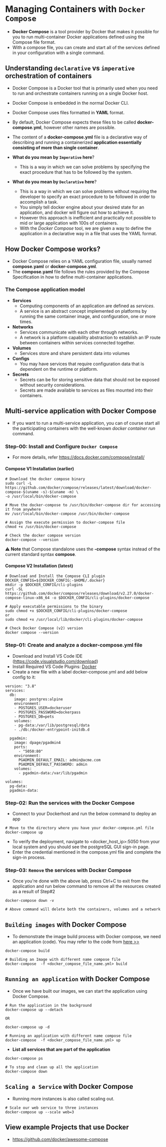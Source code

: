 # Managing Containers with `Docker Compose`

- **Docker Compose** is a tool provider by Docker that makes it possible for you to run multi-container Docker applications defined using the Compose file format.
- With a compose file, you can create and start all of the services defined in your configuration with a single command.

## Understanding `declarative` vs `imperative` orchestration of containers

- Docker Compose is a Docker tool that is primarily used when you need to run and orchestrate containers running on a single Docker host.
- Docker Compose is embedded in the normal Docker CLI.
- Docker Compose uses files formatted in **YAML** format.
- By default, Docker Compose expects these files to be called **docker-compose.yml**, however other names are possible.
- The content of a **docker-compose.yml** file is a declarative way of describing and running a containerized **application essentially consisting of more than single container**.

- **What do you mean by `Imperative` here**?

  - This is a way in which we can solve problems by specifying the exact procedure
    that has to be followed by the system.

- **What do you mean by `Declarative` here**?

  - This is a way in which we can solve problems without requiring the developer
    to specify an exact procedure to be followed in order to accomplish a task.
  - You simply tell docker engine about your desired state for an application, and docker will figure out how to achieve it.
  - However this approach is inefficient and practically not possible to mid or large application with 100s of containers.
  - With the _Docker Compose_ tool, we are given a way to define the application in a declarative way in a file that uses the YAML format.

## How Docker Compose works?

- Docker Compose relies on a YAML configuration file, usually named **compose.yaml** or **docker-compose.yml**.
- The **compose.yaml** file follows the rules provided by the Compose Specification in how to define multi-container applications.

### The Compose application model

- **Services**
  - Computing components of an application are defined as _services_.
  - A service is an abstract concept implemented on platforms by running the same container image, and configuration, one or more times.
- **Networks**
  - Services communicate with each other through networks.
  - A network is a platform capability abstraction to establish an IP route between containers within services connected together.
- **Volumes**
  - Services store and share persistent data into volumes
- **Configs**
  - You may have services that require configuration data that is dependent on the runtime or platform.
- **Secrets**
  - Secrets can be for storing sensitive data that should not be exposed without security considerations.
  - Secrets are made available to services as files mounted into their containers.

## Multi-service application with Docker Compose

- If you want to run a multi-service application, you can of course start all the
  participating containers with the well-known _docker container run_ command.

### Step-00: Install and Configure `Docker Compose`

- For more details, refer https://docs.docker.com/compose/install/

#### Compose V1 Installation (earlier)
```
# Download the docker compose binary
sudo curl -L https://github.com/docker/compose/releases/latest/download/docker-compose-$(uname -s)-$(uname -m) \
-o /usr/local/bin/docker-compose

# Move the docker-compose to /usr/bin/docker-compose dir for accessing it from anywhere
mv /usr/local/bin/docker-compose /usr/bin/docker-compose

# Assign the execute permission to docker-compose file
chmod +x /usr/bin/docker-compose

# Check the docker compose version
docker-compose --version
```
:warning: **Note** that Compose standalone uses the **-compose** syntax instead of the current standard syntax **compose**.

#### Compose V2 Installation (latest)

```
# Download and Install the Compose CLI plugin
DOCKER_CONFIG=${DOCKER_CONFIG:-$HOME/.docker}
mkdir -p $DOCKER_CONFIG/cli-plugins
curl -SL https://github.com/docker/compose/releases/download/v2.27.0/docker-compose-linux-x86_64 -o $DOCKER_CONFIG/cli-plugins/docker-compose

# Apply executable permissions to the binary
sudo chmod +x $DOCKER_CONFIG/cli-plugins/docker-compose
or
sudo chmod +x /usr/local/lib/docker/cli-plugins/docker-compose

# Check Docker Compose (v2) version
docker compose --version
```

### Step-01: Create and analyze a docker-compose.yml file

- Download and Install VS Code IDE (https://code.visualstudio.com/download)
- Install Required VS Code Plugins: [Docker](https://marketplace.visualstudio.com/items?itemName=ms-azuretools.vscode-docker)
- Create a new file with a label docker-compose.yml and add below config to it:

```
version: "3.8"
services:
  db:
    image: postgres:alpine
    environment:
    - POSTGRES_USER=dockeruser
    - POSTGRES_PASSWORD=dockerpass
    - POSTGRES_DB=pets
    volumes:
    - pg-data:/var/lib/postgresql/data
    - ./db:/docker-entrypoint-initdb.d

  pgadmin:
    image: dpage/pgadmin4
    ports:
      - "5050:80"
    environment:
      PGADMIN_DEFAULT_EMAIL: admin@acme.com
      PGADMIN_DEFAULT_PASSWORD: admin
    volumes:
      - pgadmin-data:/var/lib/pgadmin

volumes:
  pg-data:
  pgadmin-data:

```

### Step-02: Run the services with the Docker Compose

- Connect to your Dockerhost and run the below command to deploy an app

```
# Move to the directory where you have your docker-compose.yml file
docker-compose up
```

- To verify the deployment, navigate to <docker_host_ip>:5050 from your local system and you should see the postgreSQL GUI sign-in page.
- Enter the credential mentioned in the compose.yml file and complete the sign-in process.

### Step-03: `Remove` the services with Docker Compose

- Once you're done with the above lab, press Ctrl+C to exit from the application and run below command to remove all the resources created as a result of Step#2

```
docker-compose down -v

# Above command will delete both the containers, volumes and a network

```

## `Building images` with Docker Compose

- To demonstrate the image build process with Docker compose, we need an application (code). You may refer to the code from [here >>](./image-build-sample-app/)

```
docker-compose build

# Building an Image with different name compose file
docker-compose  -f <docker_compose_file_name.yml> build

```

## `Running an application` with Docker Compose

- Once we have built our images, we can start the application using Docker Compose.

```
# Run the application in the background
docker-compose up --detach

OR

docker-compose up -d

# Running an application with different name compose file
docker-compose  -f <docker_compose_file_name.yml> up
```

- **List all services that are part of the application**

```
docker-compose ps

# To stop and clean up all the application
docker-compose down
```

## `Scaling a Service` with Docker Compose

- Running more instances is also called scaling out.

```
# Scale our web service to three instances
docker-compose up --scale web=3
```

## View example Projects that use Docker

- https://github.com/docker/awesome-compose 
